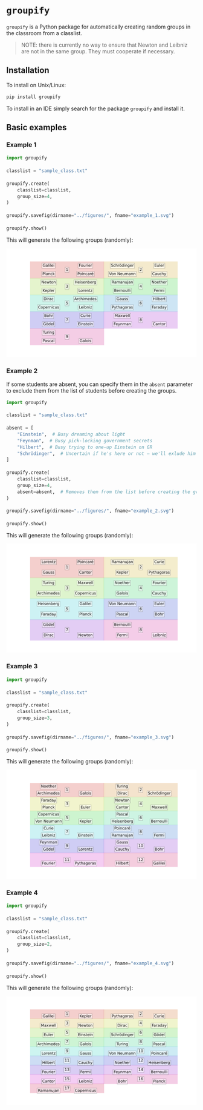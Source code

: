 # `groupify`
`groupify` is a Python package for automatically creating random groups in the classroom from a classlist. 

> NOTE: there is currently no way to ensure that Newton and Leibniz are not in the same group. They must cooperate if necessary.


## Installation

To install on Unix/Linux:

```bash
pip install groupify
```

To install in an IDE simply search for the package `groupify` and install it.

## Basic examples

### Example 1

```python
import groupify

classlist = "sample_class.txt"

groupify.create(
    classlist=classlist,
    group_size=4,
)

groupify.savefig(dirname="../figures/", fname="example_1.svg")

groupify.show()
```

This will generate the following groups (randomly):

![example 1](https://raw.githubusercontent.com/reneaas/groupify/refs/heads/main/examples/figures/example_1.svg)


### Example 2

If some students are absent, you can specify them in the `absent` parameter to exclude them from the list of students before creating the groups.

```python
import groupify

classlist = "sample_class.txt"

absent = [
    "Einstein",  # Busy dreaming about light
    "Feynman",  # Busy pick-locking government secrets
    "Hilbert",  # Busy trying to one-up Einstein on GR
    "Schrödinger",  # Uncertain if he's here or not – we'll exlude him to be sure
]

groupify.create(
    classlist=classlist,
    group_size=4,
    absent=absent,  # Removes them from the list before creating the groups
)

groupify.savefig(dirname="../figures/", fname="example_2.svg")

groupify.show()
```

This will generate the following groups (randomly):

![example 2](https://raw.githubusercontent.com/reneaas/groupify/refs/heads/main/examples/figures/example_2.svg)



### Example 3

```python
import groupify

classlist = "sample_class.txt"

groupify.create(
    classlist=classlist,
    group_size=3,
)

groupify.savefig(dirname="../figures/", fname="example_3.svg")

groupify.show()
```

This will generate the following groups (randomly):

![example 3](https://raw.githubusercontent.com/reneaas/groupify/refs/heads/main/examples/figures/example_3.svg)


### Example 4

```python
import groupify

classlist = "sample_class.txt"

groupify.create(
    classlist=classlist,
    group_size=2,
)

groupify.savefig(dirname="../figures/", fname="example_4.svg")

groupify.show()
```

This will generate the following groups (randomly):

![example 4](https://raw.githubusercontent.com/reneaas/groupify/refs/heads/main/examples/figures/example_4.svg)